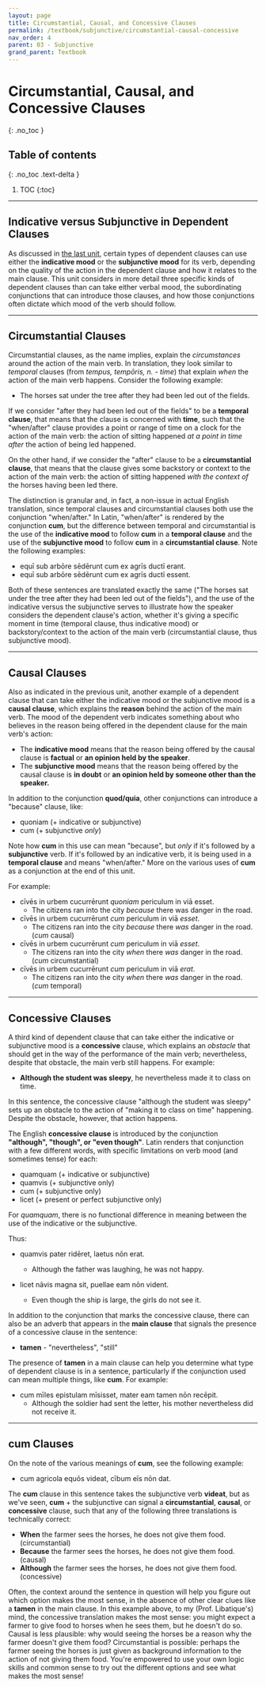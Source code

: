 ```yaml
---
layout: page
title: Circumstantial, Causal, and Concessive Clauses
permalink: /textbook/subjunctive/circumstantial-causal-concessive
nav_order: 4
parent: 03 - Subjunctive
grand_parent: Textbook
---
```


# Circumstantial, Causal, and Concessive Clauses
{: .no_toc }

## Table of contents
{: .no_toc .text-delta }

1. TOC
{:toc}

***

## Indicative versus Subjunctive in Dependent Clauses

As discussed in [the last unit](sequence-of-tenses), certain types of dependent clauses can use either the **indicative mood** or the **subjunctive mood** for its verb, depending on the quality of the action in the dependent clause and how it relates to the main clause. This unit considers in more detail three specific kinds of dependent clauses than can take either verbal mood, the subordinating conjunctions that can introduce those clauses, and how those conjunctions often dictate which mood of the verb should follow.

***

## Circumstantial Clauses

Circumstantial clauses, as the name implies, explain the *circumstances* around the action of the main verb. In translation, they look similar to *temporal* clauses (from *tempus, tempōris, n. - time*) that explain *when* the action of the main verb happens. Consider the following example:

* The horses sat under the tree after they had been led out of the fields.

If we consider "after they had been led out of the fields" to be a **temporal clause**, that means that the clause is concerned with **time**, such that the "when/after" clause provides a point or range of time on a clock for the action of the main verb: the action of sitting happened *at a point in time after* the action of being led happened.

On the other hand, if we consider the "after" clause to be a **circumstantial clause**, that means that the clause gives some backstory or context to the action of the main verb: the action of sitting happened *with the context of* the horses having been led there.

The distinction is granular and, in fact, a non-issue in actual English translation, since temporal clauses and circumstantial clauses both use the conjunction "when/after." In Latin, "when/after" is rendered by the conjunction **cum**, but the difference between temporal and circumstantial is the use of the **indicative mood** to follow **cum** in a **temporal clause** and the use of the **subjunctive mood** to follow **cum** in a **circumstantial clause**. Note the following examples:

* equī sub arbōre sēdērunt cum ex agrīs ductī erant.
* equī sub arbōre sēdērunt cum ex agrīs ductī essent.

Both of these sentences are translated exactly the same ("The horses sat under the tree after they had been led out of the fields"), and the use of the indicative versus the subjunctive serves to illustrate how the speaker considers the dependent clause's action, whether it's giving a specific moment in time (temporal clause, thus indicative mood) or backstory/context to the action of the main verb (circumstantial clause, thus subjunctive mood).

***

## Causal Clauses

Also as indicated in the previous unit, another example of a dependent clause that can take either the indicative mood or the subjunctive mood is a **causal clause**, which explains the **reason** behind the action of the main verb. The mood of the dependent verb indicates something about who believes in the reason being offered in the dependent clause for the main verb's action:
* The **indicative mood** means that the reason being offered by the causal clause is **factual** or **an opinion held by the speaker**. 
* The **subjunctive mood** means that the reason being offered by the causal clause is **in doubt** or **an opinion held by someone other than the speaker.**

In addition to the conjunction **quod/quia**, other conjunctions can introduce a "because" clause, like:
* quoniam (+ indicative or subjunctive)
* cum (+ subjunctive *only*)

Note how **cum** in this use can mean "because", but *only* if it's followed by a **subjunctive** verb. If it's followed by an indicative verb, it is being used in a **temporal clause** and means "when/after." More on the various uses of **cum** as a conjunction at the end of this unit.

For example:

* cīvēs in urbem cucurrērunt *quoniam* periculum in viā esset.
    * The citizens ran into the city *because* there was danger in the road.
* cīvēs in urbem cucurrērunt *cum* periculum in viā *esset*.
    * The citizens ran into the city *because* there *was* danger in the road. (*cum* causal)
* cīvēs in urbem cucurrērunt *cum* periculum in viā *esset*.
    * The citizens ran into the city *when* there *was* danger in the road. (*cum* circumstantial)
* cīvēs in urbem cucurrērunt *cum* periculum in viā *erat*.
    * The citizens ran into the city *when* there *was* danger in the road. (*cum* temporal)

***

## Concessive Clauses

A third kind of dependent clause that can take either the indicative or subjunctive mood is a **concessive** clause, which explains an *obstacle* that should get in the way of the performance of the main verb; nevertheless, despite that obstacle, the main verb still happens. For example:

* **Although the student was sleepy**, he nevertheless made it to class on time.

In this sentence, the concessive clause "although the student was sleepy" sets up an obstacle to the action of "making it to class on time" happening. Despite the obstacle, however, that action happens.

The English **concessive clause** is introduced by the conjunction **"although", "though", or "even though"**. Latin renders that conjunction with a few different words, with specific limitations on verb mood (and sometimes tense) for each:

* quamquam (+ indicative or subjunctive)
* quamvis (+ subjunctive only)
* cum (+ subjunctive only)
* licet (+ present or perfect subjunctive only)

For *quamquam*, there is no functional difference in meaning between the use of the indicative or the subjunctive.

Thus:

* quamvis pater ridēret, laetus nōn erat.
    * Although the father was laughing, he was not happy.

* licet nāvis magna sit, puellae eam nōn vident.
    * Even though the ship is large, the girls do not see it.

In addition to the conjunction that marks the concessive clause, there can also be an adverb that appears in the **main clause** that signals the presence of a concessive clause in the sentence:

* **tamen** - "nevertheless", "still"

The presence of **tamen** in a main clause can help you determine what type of dependent clause is in a sentence, particularly if the conjunction used can mean multiple things, like **cum**. For example:

* cum mīles epistulam mīsisset, mater eam tamen nōn recēpit.
    * Although the soldier had sent the letter, his mother nevertheless did not receive it.

***

## cum Clauses

On the note of the various meanings of **cum**, see the following example:

* cum agricola equōs videat, cībum eīs nōn dat.

The **cum** clause in this sentence takes the subjunctive verb **videat**, but as we've seen, **cum** + the subjunctive can signal a **circumstantial**, **causal**, or **concessive** clause, such that any of the following three translations is technically correct:

* **When** the farmer sees the horses, he does not give them food. (circumstantial)
* **Because** the farmer sees the horses, he does not give them food. (causal)
* **Although** the farmer sees the horses, he does not give them food. (concessive)

Often, the context around the sentence in question will help you figure out which option makes the most sense, in the absence of other clear clues like a **tamen** in the main clause. In this example above, to my (Prof. Libatique's) mind, the concessive translation makes the most sense: you might expect a farmer to give food to horses when he sees them, but he doesn't do so. Causal is less plausible: why would seeing the horses be a reason why the farmer doesn't give them food? Circumstantial is possible: perhaps the farmer seeing the horses is just given as background information to the action of not giving them food. You're empowered to use your own logic skills and common sense to try out the different options and see what makes the most sense!